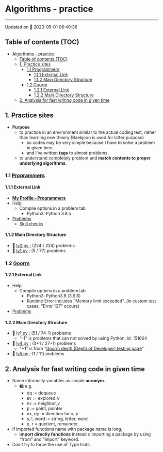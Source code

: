 # Algorithms - practice

---

Updated on 📅 2023-05-01 06:40:36

## Table of contents (TOC)

- [Algorithms - practice](#algorithms---practice)
  - [Table of contents (TOC)](#table-of-contents-toc)
  - [1. Practice sites](#1-practice-sites)
    - [1.1 Programmers](#11-programmers)
      - [1.1.1 External Link](#111-external-link)
      - [1.1.2 Main Directory Structure](#112-main-directory-structure)
    - [1.2 Goorm](#12-goorm)
      - [1.2.1 External Link](#121-external-link)
      - [1.2.2 Main Directory Structure](#122-main-directory-structure)
  - [2. Analysis for fast writing code in given time](#2-analysis-for-fast-writing-code-in-given-time)

## 1. Practice sites

- **Purpose**
  - to practice in an environment similar to the actual coding test, rather than learning new theory (Baekjoon is used for latter purpose)
    - so codes may be very simple because I have to solve a problem in given time.
    - and I've written **tags** to almost problems.
  - to understand completely problem and **match contents to proper underlying algorithms.**

### 1.1 [Programmers](programmers/)

#### 1.1.1 External Link

- [**My Profile - Programmers**](https://career.programmers.co.kr/pr/gnv112_5261)
- Help
  - Compile options in a problem tab
    - Python3: Python 3.8.5
- [Problems](https://school.programmers.co.kr/learn/challenges)
  - [Skill checks](https://career.programmers.co.kr/skill_checks)

#### 1.1.2 Main Directory Structure

- 📝 [lv0.py](programmers/lv0.py) ; (224 / 224) problems
- 📝 [lv1.py](programmers/lv1.py) ; (5 / 77) problems

### 1.2 [Goorm](goorm/)

#### 1.2.1 External Link

- Help
  - Compile options in a problem tab
    - Python3: Python3.9 (3.9.6)
    - Runtime Error includes "Memory limit exceeded". (in custom test cases, "Error 137" occurs)
- [Problems](https://level.goorm.io/)

#### 1.2.2 Main Directory Structure

- 📝 [lv1.py](goorm/lv1.py) ; (51 / 74-1) problems
  - "-1" is problems that can not solved by using Python; id: 151664
- 📝 [lv4.py](goorm/lv4.py) ; (0+1 / 27+1) problems
  - "+1" is from "[Goorm devth (Depth of Developer) testing page](https://devth.goorm.io/)"
- 📝 [lv5.py](goorm/lv5.py) ; (1 / 11) problems

## 2. Analysis for fast writing code in given time

- Name informally variables as simple **acronym**.
  - 🛍️ e.g.
    - dq := dequeue
    - ev := explored_v
    - nv := neighbor_v
    - p := point, pointer
    - dx, dy := direction for x, y
    - s, l, word := string, letter, word
    - q, r = quotient, remainder
- If imported functions name with package name is long,
  - **import directly functions** instead o importing a package by using "from" and "import" keyword.
- Don't try to force the use of Type hints.
